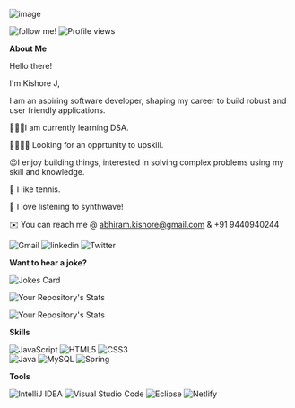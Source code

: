 ![image](../jkka777/images/dev_animado.gif)


![follow me!](https://img.shields.io/github/followers/jkka777.svg?style=social&label=Follow&maxAge=2592000)   ![Profile views](https://gpvc.arturio.dev/jkka777)  

**About Me**

Hello there!

I'm Kishore J,

I am an aspiring software developer, shaping my career to build robust and user friendly applications.

👨🏽‍💻I am currently learning DSA.

🫱🏽‍🫲🏽 Looking for an opprtunity to upskill.

😍I enjoy building things, interested in solving complex problems using my skill and knowledge.

🎾 I like tennis.

🎵 I love listening to synthwave!

✉️ You can reach me @ abhiram.kishore@gmail.com & +91 9440940244

![Gmail](https://img.shields.io/badge/Gmail-D14836?style=for-the-badge&logo=gmail&logoColor=white)  ![linkedin](https://img.shields.io/badge/LinkedIn-0077B5?style=for-the-badge&logo=linkedin&logoColor=white)   ![Twitter](https://img.shields.io/badge/Twitter-%231DA1F2.svg?style=for-the-badge&logo=Twitter&logoColor=white)

**Want to hear a joke?**

![Jokes Card](https://readme-jokes.vercel.app/api)

![Your Repository's Stats](https://github-readme-stats.vercel.app/api?username=jkka777&show_icons=true)

![Your Repository's Stats](https://github-readme-stats.vercel.app/api/top-langs/?username=jkka777&theme=white-green)

**Skills**

![JavaScript](https://img.shields.io/badge/JavaScript-323330?style=for-the-badge&logo=javascript&logoColor=F7DF1E)  ![HTML5](	https://img.shields.io/badge/HTML5-E34F26?style=for-the-badge&logo=html5&logoColor=white)   ![CSS3](https://img.shields.io/badge/CSS3-1572B6?style=for-the-badge&logo=css3&logoColor=white)     
![Java](https://img.shields.io/badge/java-%23ED8B00.svg?style=for-the-badge&logo=java&logoColor=white)  ![MySQL](https://img.shields.io/badge/mysql-%2300f.svg?style=for-the-badge&logo=mysql&logoColor=white)  ![Spring](https://img.shields.io/badge/spring-%236DB33F.svg?style=for-the-badge&logo=spring&logoColor=white)  

**Tools**

![IntelliJ IDEA](https://img.shields.io/badge/IntelliJIDEA-000000.svg?style=for-the-badge&logo=intellij-idea&logoColor=white)   ![Visual Studio Code](https://img.shields.io/badge/Visual%20Studio%20Code-0078d7.svg?style=for-the-badge&logo=visual-studio-code&logoColor=white)   ![Eclipse](https://img.shields.io/badge/Eclipse-FE7A16.svg?style=for-the-badge&logo=Eclipse&logoColor=white)  ![Netlify](https://img.shields.io/badge/Netlify-00C7B7?style=for-the-badge&logo=netlify&logoColor=white)







